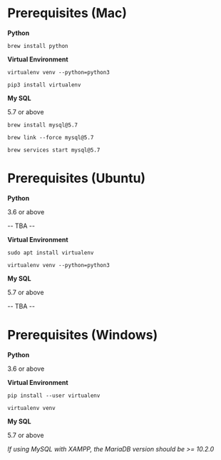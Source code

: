 # Prerequisites (Mac)

**Python**

`brew install python`

**Virtual Environment**

`virtualenv venv --python=python3`

`pip3 install virtualenv`

**My SQL**

5.7 or above

`brew install mysql@5.7`

`brew link --force mysql@5.7`

`brew services start mysql@5.7`

# Prerequisites (Ubuntu)

**Python**

3.6 or above

-- TBA --

**Virtual Environment**

`sudo apt install virtualenv`

`virtualenv venv --python=python3`

**My SQL**

5.7 or above

-- TBA --

# Prerequisites (Windows)

**Python**

3.6 or above

**Virtual Environment**

`pip install --user virtualenv`

`virtualenv venv`

**My SQL**

5.7 or above

*If using MySQL with XAMPP, the MariaDB version should be >= 10.2.0*